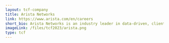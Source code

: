 ```yaml
---
layout: tcf-company
title: Arista Networks
link: https://www.arista.com/en/careers
short_bio: Arista Networks is an industry leader in data-driven, client to cloud networking for large data center, campus and routing environments. Arista’s award-winning platforms deliver availability, agility, automation, analytics and security through an advanced network operating stack.
imageLink: /files/tcf2023/arista.png
type: tcf
---
```

